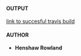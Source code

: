 #### OUTPUT
[link to succesful travis build](https://travis-ci.org/andela-rhenshaw/inverted-index)

#### AUTHOR
- **Henshaw Rowland**
